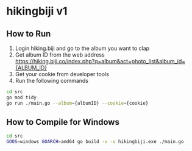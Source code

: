 # hikingbiji v1

## How to Run

1. Login hiking.biji and go to the album you want to clap
2. Get album ID from the web address \
   <https://hiking.biji.co/index.php?q=album&act=photo_list&album_id={ALBUM_ID}>
3. Get your cookie from developer tools
4. Run the following commands

```sh
cd src
go mod tidy
go run ./main.go --album={albumID} --cookie={cookie}
```

## How to Compile for Windows

```sh
cd src
GOOS=windows GOARCH=amd64 go build -v -o hikingbiji.exe ./main.go
```
